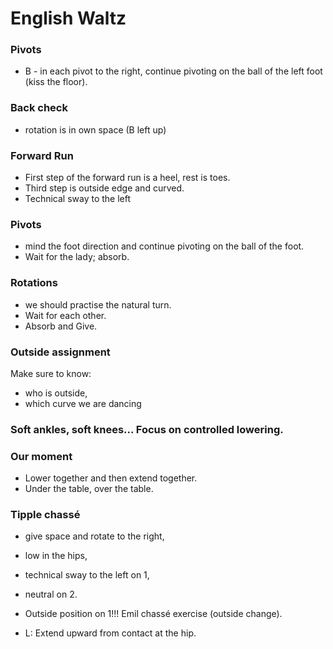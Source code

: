 # English Waltz

### Pivots
- B - in each pivot to the right, continue pivoting on the ball of the left foot (kiss the floor).

### Back check
- rotation is in own space (B left up)

### Forward Run
- First step of the forward run is a heel, rest is toes. 
- Third step is outside edge and curved.
- Technical sway to the left

### Pivots
- mind the foot direction and continue pivoting on the ball of the foot.
- Wait for the lady; absorb.

### Rotations
- we should practise the natural turn.
- Wait for each other.
- Absorb and Give.

### Outside assignment
Make sure to know:
- who is outside,
- which curve we are dancing

### Soft ankles, soft knees... Focus on controlled lowering.

### Our moment
- Lower together and then extend together.
- Under the table, over the table.

### Tipple chassé
- give space and rotate to the right,
- low in the hips,
- technical sway to the left on 1,
- neutral on 2.
- Outside position on 1!!! Emil chassé exercise (outside change).

- L: Extend upward from contact at the hip.